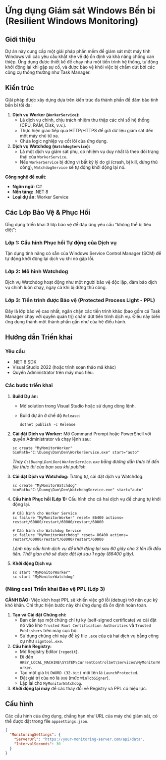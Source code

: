 # Ứng dụng Giám sát Windows Bền bỉ (Resilient Windows Monitoring)

## Giới thiệu

Dự án này cung cấp một giải pháp phần mềm để giám sát một máy tính Windows với các yêu cầu khắt khe về độ ổn định và khả năng chống can thiệp. Ứng dụng được thiết kế để chạy như một tiến trình hệ thống, tự động khởi động lại khi gặp sự cố, và được bảo vệ khỏi việc bị chấm dứt bởi các công cụ thông thường như Task Manager.

## Kiến trúc

Giải pháp được xây dựng dựa trên kiến trúc đa thành phần để đảm bảo tính bền bỉ tối đa:

1. **Dịch vụ Worker (`WorkerService`):**
   - Là dịch vụ chính, chịu trách nhiệm thu thập các chỉ số hệ thống (CPU, RAM, Disk, v.v.).
   - Thực hiện giao tiếp qua HTTP/HTTPS để gửi dữ liệu giám sát đến một máy chủ từ xa.
   - Chứa logic nghiệp vụ cốt lõi của ứng dụng.
2. **Dịch vụ Watchdog (`WatchdogService`):**
   - Là một dịch vụ giám sát phụ, có nhiệm vụ duy nhất là theo dõi trạng thái của `WorkerService`.
   - Nếu `WorkerService` bị dừng vì bất kỳ lý do gì (crash, bị kill, dừng thủ công), `WatchdogService` sẽ tự động khởi động lại nó.

**Công nghệ đề xuất:**

- **Ngôn ngữ:** C#
- **Nền tảng:** .NET 8
- **Loại dự án:** Worker Service

## Các Lớp Bảo Vệ & Phục Hồi

Ứng dụng triển khai 3 lớp bảo vệ để đáp ứng yêu cầu "không thể bị tiêu diệt":

### Lớp 1: Cấu hình Phục hồi Tự động của Dịch vụ

Tận dụng tính năng có sẵn của Windows Service Control Manager (SCM) để tự động khởi động lại dịch vụ khi nó gặp lỗi.

### Lớp 2: Mô hình Watchdog

Dịch vụ Watchdog hoạt động như một người bảo vệ độc lập, đảm bảo dịch vụ chính luôn chạy, ngay cả khi bị dừng thủ công.

### Lớp 3: Tiến trình được Bảo vệ (Protected Process Light - PPL)

Đây là lớp bảo vệ cao nhất, ngăn chặn các tiến trình khác (bao gồm cả Task Manager chạy với quyền quản trị) chấm dứt tiến trình dịch vụ. Điều này biến ứng dụng thành một thành phần gần như của hệ điều hành.

## Hướng dẫn Triển khai

### Yêu cầu

- .NET 8 SDK
- Visual Studio 2022 (hoặc trình soạn thảo mã khác)
- Quyền Administrator trên máy mục tiêu.

### Các bước triển khai

1. **Build Dự án:**

   - Mở solution trong Visual Studio hoặc sử dụng dòng lệnh.

   - Build dự án ở chế độ `Release`:

     ```
     dotnet publish -c Release
     ```

2. **Cài đặt Dịch vụ Worker:** Mở Command Prompt hoặc PowerShell với quyền Administrator và chạy lệnh sau:

   ```
   sc create "MyMonitorWorker" binPath="C:\Duong\Dan\Den\WorkerService.exe" start="auto"
   ```

   *Thay `C:\Duong\Dan\Den\WorkerService.exe` bằng đường dẫn thực tế đến file thực thi của bạn sau khi publish.*

3. **Cài đặt Dịch vụ Watchdog:** Tương tự, cài đặt dịch vụ Watchdog:

   ```
   sc create "MyMonitorWatchdog" binPath="C:\Duong\Dan\Den\WatchdogService.exe" start="auto"
   ```

4. **Cấu hình Phục hồi (Lớp 1):** Cấu hình cho cả hai dịch vụ để chúng tự khởi động lại.

   ```
   # Cấu hình cho Worker Service
   sc failure "MyMonitorWorker" reset= 86400 actions= restart/60000/restart/60000/restart/60000
   
   # Cấu hình cho Watchdog Service
   sc failure "MyMonitorWatchdog" reset= 86400 actions= restart/60000/restart/60000/restart/60000
   ```

   *Lệnh này cấu hình dịch vụ để khởi động lại sau 60 giây cho 3 lần lỗi đầu tiên. Thời gian chờ sẽ được đặt lại sau 1 ngày (86400 giây).*

5. **Khởi động Dịch vụ:**

   ```
   sc start "MyMonitorWorker"
   sc start "MyMonitorWatchdog"
   ```

### (Nâng cao) Triển khai Bảo vệ PPL (Lớp 3)

**CẢNH BÁO:** Việc kích hoạt PPL sẽ khiến việc gỡ lỗi (debug) trở nên cực kỳ khó khăn. Chỉ thực hiện bước này khi ứng dụng đã ổn định hoàn toàn.

1. **Tạo và Cài đặt Chứng chỉ:**
   - Bạn cần tạo một chứng chỉ tự ký (self-signed certificate) và cài đặt nó vào kho `Trusted Root Certification Authorities` và `Trusted Publishers` trên máy cục bộ.
   - Sử dụng chứng chỉ này để ký file `.exe` của cả hai dịch vụ bằng công cụ như `signtool.exe`.
2. **Cấu hình Registry:**
   - Mở Registry Editor (`regedit`).
   - Đi đến `HKEY_LOCAL_MACHINE\SYSTEM\CurrentControlSet\Services\MyMonitorWorker`.
   - Tạo một giá trị `DWORD (32-bit)` mới tên là `LaunchProtected`.
   - Đặt giá trị của nó là `0x8` (mức `WinTcbSigner`).
   - Lặp lại cho `MyMonitorWatchdog`.
3. **Khởi động lại máy** để các thay đổi về Registry và PPL có hiệu lực.

## Cấu hình

Các cấu hình của ứng dụng, chẳng hạn như URL của máy chủ giám sát, có thể được đặt trong file `appsettings.json`.

```json
{
  "MonitoringSettings": {
    "ServerUrl": "https://your-monitoring-server.com/api/data",
    "IntervalSeconds": 30
  }
}
```
